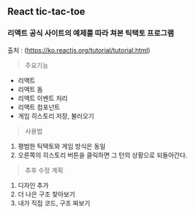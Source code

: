 React tic-tac-toe
--------

### 리액트 공식 사이트의 예제를 따라 쳐본 틱택토 프로그램
출처 : (https://ko.reactjs.org/tutorial/tutorial.html)

> 주요기능

* 리액트
* 리액트 돔
* 리액트 이벤트 처리
* 리액트 컴포넌트
* 게임 히스토리 저장, 불러오기


> 사용법

1. 평범한 틱택토와 게임 방식은 동일
2. 오른쪽의 히스토리 버튼을 클릭하면 그 턴의 상황으로 되돌아간다.


> 추후 수정 계획

1. 디자인 추가
2. 더 나은 구조 찾아보기
3. 내가 직접 코드, 구조 짜보기
